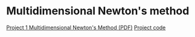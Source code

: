 # Multidimensional Newton's method
[Project 1 Multidimensional Newton's Method (PDF)](https://niananny.github.io/MATH310Lab/Project/Project_1%20Multidimensional_Newton_s_Method.pdf)
[Project code](https://niananny.github.io/MATH310Lab/Project/Project_1%20Multidimensional%20Newton's%20Method.ipynb)
